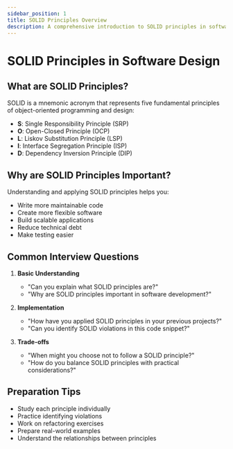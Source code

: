 ```yaml
---
sidebar_position: 1
title: SOLID Principles Overview
description: A comprehensive introduction to SOLID principles in software design
---
```


# SOLID Principles in Software Design

## What are SOLID Principles?

SOLID is a mnemonic acronym that represents five fundamental principles of object-oriented programming and design:

- **S**: Single Responsibility Principle (SRP)
- **O**: Open-Closed Principle (OCP)
- **L**: Liskov Substitution Principle (LSP)
- **I**: Interface Segregation Principle (ISP)
- **D**: Dependency Inversion Principle (DIP)

## Why are SOLID Principles Important?

Understanding and applying SOLID principles helps you:
- Write more maintainable code
- Create more flexible software
- Build scalable applications
- Reduce technical debt
- Make testing easier

## Common Interview Questions

1. **Basic Understanding**
    - "Can you explain what SOLID principles are?"
    - "Why are SOLID principles important in software development?"

2. **Implementation**
    - "How have you applied SOLID principles in your previous projects?"
    - "Can you identify SOLID violations in this code snippet?"

3. **Trade-offs**
    - "When might you choose not to follow a SOLID principle?"
    - "How do you balance SOLID principles with practical considerations?"

## Preparation Tips

- Study each principle individually
- Practice identifying violations
- Work on refactoring exercises
- Prepare real-world examples
- Understand the relationships between principles
